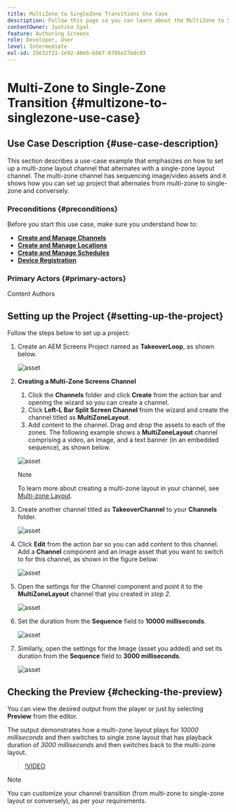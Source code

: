```yaml
---
title: MultiZone to SingleZone Transitions Use Case
description: Follow this page so you can learn about the MultiZone to SingleZone Transitions use-case.
contentOwner: Jyotika Syal
feature: Authoring Screens
role: Developer, User
level: Intermediate
exl-id: 15632f31-1e92-40e5-b567-8705e27bdc93
---
```

# Multi-Zone to Single-Zone Transition {#multizone-to-singlezone-use-case}

## Use Case Description {#use-case-description}

This section describes a use-case example that emphasizes on how to set up a multi-zone layout channel that alternates with a single-zone layout channel. The multi-zone channel has sequencing image/video assets and it shows how you can set up project that alternates from multi-zone to single-zone and conversely.

### Preconditions {#preconditions}

Before you start this use case, make sure you understand how to:

* **[Create and Manage Channels](managing-channels.md)**
* **[Create and Manage Locations](managing-locations.md)**
* **[Create and Manage Schedules](managing-schedules.md)**
* **[Device Registration](device-registration.md)**

### Primary Actors {#primary-actors}

Content Authors

## Setting up the Project {#setting-up-the-project}

Follow the steps below to set up a project:

1. Create an AEM Screens Project named as **TakeoverLoop**, as shown below.

   ![asset](assets/mz-to-sz1.png)


1. **Creating a Multi-Zone Screens Channel**

    1. Click the **Channels** folder and click **Create** from the action bar and opening the wizard so you can create a channel.
    1. Click **Left-L Bar Split Screen Channel** from the wizard and create the channel titled as **MultiZoneLayout**.
    1. Add content to the channel. Drag and drop the assets to each of the zones. The following example shows a **MultiZoneLayout** channel comprising a video, an image, and a text banner (in an embedded sequence), as shown below.

    ![asset](assets/mz-to-sz2.png)

    >[!NOTE]
    >
    >To learn more about creating a multi-zone layout in your channel, see [Multi-zone Layout](multi-zone-layout-aem-screens.md).

      
1. Create another channel titled as **TakeoverChannel** to your **Channels** folder.

   ![asset](assets/mz-to-sz3.png)

1. Click **Edit** from the action bar so you can add content to this channel. Add a **Channel** component and an image asset that you want to switch to for this channel, as shown in the figure below:

   ![asset](assets/mz-to-sz4.png)

1. Open the settings for the Channel component and point it to the **MultiZoneLayout** channel that you created  in *step 2*.

   ![asset](assets/mz-to-sz5.png)

1. Set the duration from the **Sequence** field to **10000 milliseconds**.

   ![asset](assets/mz-to-sz6.png)   

1. Similarly, open the settings for the Image (asset you added)  and set its duration from the **Sequence** field to **3000 milliseconds**.

   ![asset](assets/mz-to-sz7.png)   

## Checking the Preview {#checking-the-preview}

You can view the desired output from the player or just by selecting **Preview** from the editor.

The output demonstrates how a multi-zone layout plays for *10000 milliseconds* and then switches to single zone layout that has playback duration of *3000 milliseconds* and then switches back to the multi-zone layout.

   >[!VIDEO](https://video.tv.adobe.com/v/30366)

>[!NOTE]
>
>You can customize your channel transition (from multi-zone to single-zone layout or conversely), as per your requirements.
